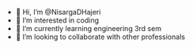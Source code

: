 - 👋 Hi, I’m @NisargaDHajeri
- 👀 I’m interested in coding
- 🌱 I’m currently learning engineering 3rd sem
- 💞️ I’m looking to collaborate with other professionals
<!---
NisargaDHajeri/NisargaDHajeri is a ✨ special ✨ repository because its `README.md` (this file) appears on your GitHub profile.
You can click the Preview link to take a look at your changes.
--->
